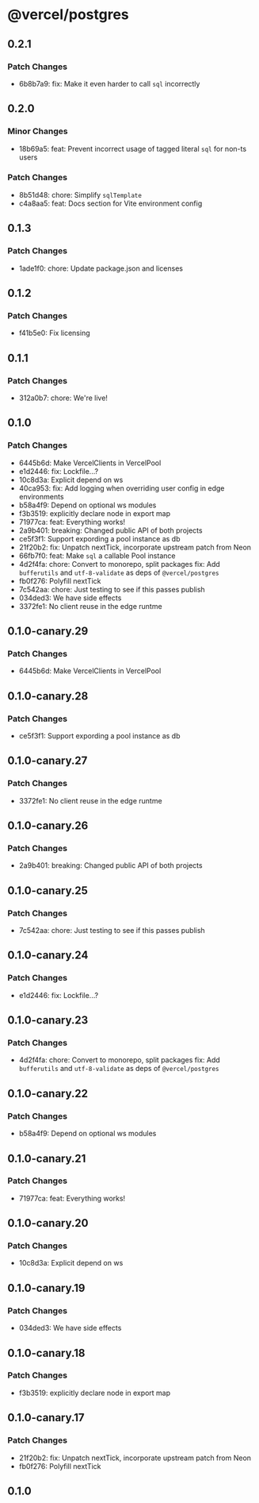 # @vercel/postgres

## 0.2.1

### Patch Changes

- 6b8b7a9: fix: Make it even harder to call `sql` incorrectly

## 0.2.0

### Minor Changes

- 18b69a5: feat: Prevent incorrect usage of tagged literal `sql` for non-ts users

### Patch Changes

- 8b51d48: chore: Simplify `sqlTemplate`
- c4a8aa5: feat: Docs section for Vite environment config

## 0.1.3

### Patch Changes

- 1ade1f0: chore: Update package.json and licenses

## 0.1.2

### Patch Changes

- f41b5e0: Fix licensing

## 0.1.1

### Patch Changes

- 312a0b7: chore: We're live!

## 0.1.0

### Patch Changes

- 6445b6d: Make VercelClients in VercelPool
- e1d2446: fix: Lockfile...?
- 10c8d3a: Explicit depend on ws
- 40ca953: fix: Add logging when overriding user config in edge environments
- b58a4f9: Depend on optional ws modules
- f3b3519: explicitly declare node in export map
- 71977ca: feat: Everything works!
- 2a9b401: breaking: Changed public API of both projects
- ce5f3f1: Support expording a pool instance as db
- 21f20b2: fix: Unpatch nextTick, incorporate upstream patch from Neon
- 66fb7f0: feat: Make `sql` a callable Pool instance
- 4d2f4fa: chore: Convert to monorepo, split packages
  fix: Add `bufferutils` and `utf-8-validate` as deps of `@vercel/postgres`
- fb0f276: Polyfill nextTick
- 7c542aa: chore: Just testing to see if this passes publish
- 034ded3: We have side effects
- 3372fe1: No client reuse in the edge runtme

## 0.1.0-canary.29

### Patch Changes

- 6445b6d: Make VercelClients in VercelPool

## 0.1.0-canary.28

### Patch Changes

- ce5f3f1: Support expording a pool instance as db

## 0.1.0-canary.27

### Patch Changes

- 3372fe1: No client reuse in the edge runtme

## 0.1.0-canary.26

### Patch Changes

- 2a9b401: breaking: Changed public API of both projects

## 0.1.0-canary.25

### Patch Changes

- 7c542aa: chore: Just testing to see if this passes publish

## 0.1.0-canary.24

### Patch Changes

- e1d2446: fix: Lockfile...?

## 0.1.0-canary.23

### Patch Changes

- 4d2f4fa: chore: Convert to monorepo, split packages
  fix: Add `bufferutils` and `utf-8-validate` as deps of `@vercel/postgres`

## 0.1.0-canary.22

### Patch Changes

- b58a4f9: Depend on optional ws modules

## 0.1.0-canary.21

### Patch Changes

- 71977ca: feat: Everything works!

## 0.1.0-canary.20

### Patch Changes

- 10c8d3a: Explicit depend on ws

## 0.1.0-canary.19

### Patch Changes

- 034ded3: We have side effects

## 0.1.0-canary.18

### Patch Changes

- f3b3519: explicitly declare node in export map

## 0.1.0-canary.17

### Patch Changes

- 21f20b2: fix: Unpatch nextTick, incorporate upstream patch from Neon
- fb0f276: Polyfill nextTick

## 0.1.0
